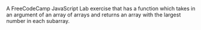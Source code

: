 A FreeCodeCamp JavaScript Lab exercise that has a function which takes in an argument of an array of arrays and returns an array with the largest number in each subarray.
